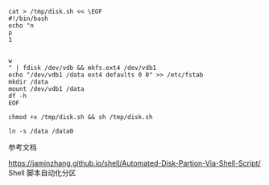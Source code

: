 ```
cat > /tmp/disk.sh << \EOF
#!/bin/bash
echo "n
p
1


w
" | fdisk /dev/vdb && mkfs.ext4 /dev/vdb1
echo "/dev/vdb1 /data ext4 defaults 0 0" >> /etc/fstab
mkdir /data
mount /dev/vdb1 /data
df -h
EOF

chmod +x /tmp/disk.sh && sh /tmp/disk.sh

ln -s /data /data0
```

参考文档

https://jaminzhang.github.io/shell/Automated-Disk-Partion-Via-Shell-Script/  Shell 脚本自动化分区
